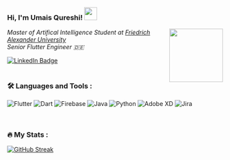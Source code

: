 ### Hi, I'm Umais Qureshi! <img src="https://media.giphy.com/media/hvRJCLFzcasrR4ia7z/giphy.gif" width="30px"/>

<img align='right' src="https://media.giphy.com/media/M9gbBd9nbDrOTu1Mqx/giphy.gif" width="125">

<p>
  <em>
    Master of Artifical Intelligence Student at <a href="https://www.fau.de">Friedrich Alexander University</a>
    </br>
    Senior Flutter Engineer 🇩🇪
  </em>
</p>

<div align="left">
  <a href="linkedin.com/in/muhammad-umais-rashid-a574a01b2">
    <img src="https://img.shields.io/badge/LinkedIn-blue?style=for-the-badge&logo=linkedin&logoColor=white" alt="LinkedIn Badge"/>
  </a>
</div>

<div align="left">
  <img src="https://komarev.com/ghpvc/?username=umaisqureshi&style=flat-square&color=blue" alt=""/>
</div>

<br />

### :hammer_and_wrench: Languages and Tools :
<p align="left">
  <img src="https://img.icons8.com/color/48/7950F2/flutter.png" alt="Flutter" />
  <img src="https://img.icons8.com/color/48/000000/dart.png" alt="Dart" />
  <img src="https://img.icons8.com/color/48/000000/firebase.png" alt="Firebase"/>
  <img src="https://img.icons8.com/fluency/48/000000/java-coffee-cup-logo.png" alt="Java" />
  <img src="https://img.icons8.com/color/48/000000/python--v1.png" alt="Python" />
  <img src="https://img.icons8.com/color/48/000000/adobe-xd--v1.png"" alt="Adobe XD" />
  <img src="https://img.icons8.com/color/48/000000/jira.png"" alt="Jira" />

</p>

<br />

### :fire: My Stats :
[![GitHub Streak](http://github-readme-streak-stats.herokuapp.com?user=umaisqureshi&theme=dark&hide_border=true)](https://git.io/streak-stats)

